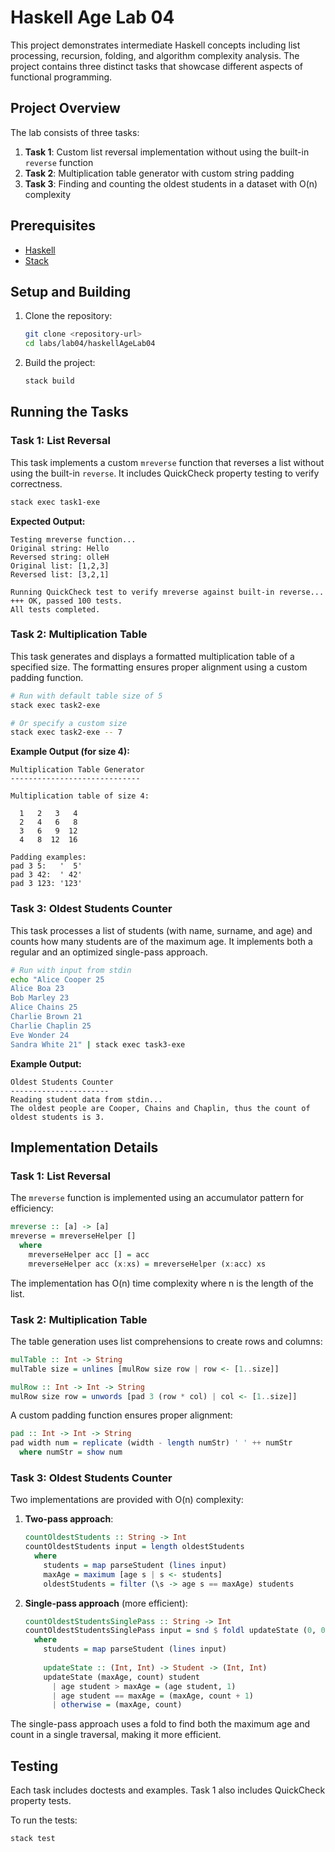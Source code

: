 # Haskell Age Lab 04

This project demonstrates intermediate Haskell concepts including list processing, recursion, folding, and algorithm complexity analysis. The project contains three distinct tasks that showcase different aspects of functional programming.

## Project Overview

The lab consists of three tasks:

1. **Task 1**: Custom list reversal implementation without using the built-in `reverse` function
2. **Task 2**: Multiplication table generator with custom string padding
3. **Task 3**: Finding and counting the oldest students in a dataset with O(n) complexity

## Prerequisites

- [Haskell](https://www.haskell.org/downloads/)
- [Stack](https://docs.haskellstack.org/en/stable/install_and_upgrade/)

## Setup and Building

1. Clone the repository:
   ```bash
   git clone <repository-url>
   cd labs/lab04/haskellAgeLab04
   ```

2. Build the project:
   ```bash
   stack build
   ```

## Running the Tasks

### Task 1: List Reversal

This task implements a custom `mreverse` function that reverses a list without using the built-in `reverse`. It includes QuickCheck property testing to verify correctness.

```bash
stack exec task1-exe
```

**Expected Output:**
```
Testing mreverse function...
Original string: Hello
Reversed string: olleH
Original list: [1,2,3]
Reversed list: [3,2,1]

Running QuickCheck test to verify mreverse against built-in reverse...
+++ OK, passed 100 tests.
All tests completed.
```

### Task 2: Multiplication Table

This task generates and displays a formatted multiplication table of a specified size. The formatting ensures proper alignment using a custom padding function.

```bash
# Run with default table size of 5
stack exec task2-exe

# Or specify a custom size
stack exec task2-exe -- 7
```

**Example Output (for size 4):**
```
Multiplication Table Generator
-----------------------------

Multiplication table of size 4:

  1   2   3   4
  2   4   6   8
  3   6   9  12
  4   8  12  16

Padding examples:
pad 3 5:   '  5'
pad 3 42:  ' 42'
pad 3 123: '123'
```

### Task 3: Oldest Students Counter

This task processes a list of students (with name, surname, and age) and counts how many students are of the maximum age. It implements both a regular and an optimized single-pass approach.

```bash
# Run with input from stdin
echo "Alice Cooper 25
Alice Boa 23
Bob Marley 23
Alice Chains 25
Charlie Brown 21
Charlie Chaplin 25
Eve Wonder 24
Sandra White 21" | stack exec task3-exe
```

**Example Output:**
```
Oldest Students Counter
----------------------
Reading student data from stdin...
The oldest people are Cooper, Chains and Chaplin, thus the count of oldest students is 3.
```

## Implementation Details

### Task 1: List Reversal

The `mreverse` function is implemented using an accumulator pattern for efficiency:

```haskell
mreverse :: [a] -> [a]
mreverse = mreverseHelper []
  where
    mreverseHelper acc [] = acc
    mreverseHelper acc (x:xs) = mreverseHelper (x:acc) xs
```

The implementation has O(n) time complexity where n is the length of the list.

### Task 2: Multiplication Table

The table generation uses list comprehensions to create rows and columns:

```haskell
mulTable :: Int -> String
mulTable size = unlines [mulRow size row | row <- [1..size]]

mulRow :: Int -> Int -> String
mulRow size row = unwords [pad 3 (row * col) | col <- [1..size]]
```

A custom padding function ensures proper alignment:

```haskell
pad :: Int -> Int -> String
pad width num = replicate (width - length numStr) ' ' ++ numStr
  where numStr = show num
```

### Task 3: Oldest Students Counter

Two implementations are provided with O(n) complexity:

1. **Two-pass approach**:
   ```haskell
   countOldestStudents :: String -> Int
   countOldestStudents input = length oldestStudents
     where
       students = map parseStudent (lines input)
       maxAge = maximum [age s | s <- students]
       oldestStudents = filter (\s -> age s == maxAge) students
   ```

2. **Single-pass approach** (more efficient):
   ```haskell
   countOldestStudentsSinglePass :: String -> Int
   countOldestStudentsSinglePass input = snd $ foldl updateState (0, 0) students
     where
       students = map parseStudent (lines input)
       
       updateState :: (Int, Int) -> Student -> (Int, Int)
       updateState (maxAge, count) student
         | age student > maxAge = (age student, 1)
         | age student == maxAge = (maxAge, count + 1)
         | otherwise = (maxAge, count)
   ```

The single-pass approach uses a fold to find both the maximum age and count in a single traversal, making it more efficient.

## Testing

Each task includes doctests and examples. Task 1 also includes QuickCheck property tests.

To run the tests:

```bash
stack test
```

